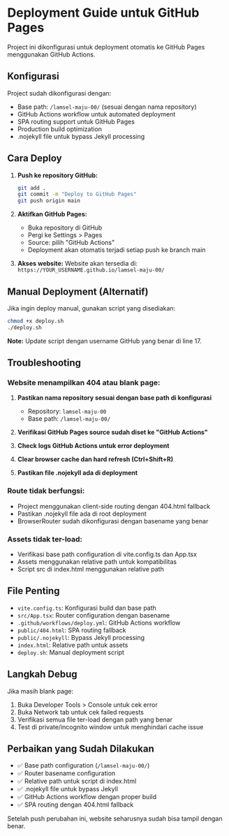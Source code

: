 # Deployment Guide untuk GitHub Pages

Project ini dikonfigurasi untuk deployment otomatis ke GitHub Pages menggunakan GitHub Actions.

## Konfigurasi

Project sudah dikonfigurasi dengan:
- Base path: `/lamsel-maju-00/` (sesuai dengan nama repository)
- GitHub Actions workflow untuk automated deployment
- SPA routing support untuk GitHub Pages
- Production build optimization
- .nojekyll file untuk bypass Jekyll processing

## Cara Deploy

1. **Push ke repository GitHub:**
   ```bash
   git add .
   git commit -m "Deploy to GitHub Pages"
   git push origin main
   ```

2. **Aktifkan GitHub Pages:**
   - Buka repository di GitHub
   - Pergi ke Settings > Pages
   - Source: pilih "GitHub Actions"
   - Deployment akan otomatis terjadi setiap push ke branch main

3. **Akses website:**
   Website akan tersedia di: `https://YOUR_USERNAME.github.io/lamsel-maju-00/`

## Manual Deployment (Alternatif)

Jika ingin deploy manual, gunakan script yang disediakan:

```bash
chmod +x deploy.sh
./deploy.sh
```

**Note:** Update script dengan username GitHub yang benar di line 17.

## Troubleshooting

### Website menampilkan 404 atau blank page:
1. **Pastikan nama repository sesuai dengan base path di konfigurasi**
   - Repository: `lamsel-maju-00` 
   - Base path: `/lamsel-maju-00/`
   
2. **Verifikasi GitHub Pages source sudah diset ke "GitHub Actions"**

3. **Check logs GitHub Actions untuk error deployment**

4. **Clear browser cache dan hard refresh (Ctrl+Shift+R)**

5. **Pastikan file .nojekyll ada di deployment**

### Route tidak berfungsi:
- Project menggunakan client-side routing dengan 404.html fallback
- Pastikan .nojekyll file ada di root deployment
- BrowserRouter sudah dikonfigurasi dengan basename yang benar

### Assets tidak ter-load:
- Verifikasi base path configuration di vite.config.ts dan App.tsx
- Assets menggunakan relative path untuk kompatibilitas
- Script src di index.html menggunakan relative path

## File Penting

- `vite.config.ts`: Konfigurasi build dan base path
- `src/App.tsx`: Router configuration dengan basename
- `.github/workflows/deploy.yml`: GitHub Actions workflow
- `public/404.html`: SPA routing fallback
- `public/.nojekyll`: Bypass Jekyll processing
- `index.html`: Relative path untuk assets
- `deploy.sh`: Manual deployment script

## Langkah Debug

Jika masih blank page:
1. Buka Developer Tools > Console untuk cek error
2. Buka Network tab untuk cek failed requests
3. Verifikasi semua file ter-load dengan path yang benar
4. Test di private/incognito window untuk menghindari cache issue

## Perbaikan yang Sudah Dilakukan

- ✅ Base path configuration (`/lamsel-maju-00/`)
- ✅ Router basename configuration
- ✅ Relative path untuk script di index.html
- ✅ .nojekyll file untuk bypass Jekyll
- ✅ GitHub Actions workflow dengan proper build
- ✅ SPA routing dengan 404.html fallback

Setelah push perubahan ini, website seharusnya sudah bisa tampil dengan benar.